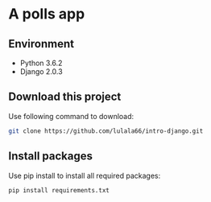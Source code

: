 # A polls app

## Environment

- Python 3.6.2
- Django 2.0.3

## Download this project

Use following command to download:

```bash
git clone https://github.com/lulala66/intro-django.git
```

## Install packages

Use pip install to install all required packages:

```bash
pip install requirements.txt
```